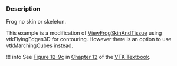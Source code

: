### Description

Frog no skin or skeleton.

This example is a modification of [ViewFrogSkinAndTissue](https://lorensen.github.io/VTKExamples/site/Cxx/Visualization/ViewFrogSkinAndTissue/) using vtkFlyingEdges3D for contouring. However there is an option to use vtkMarchingCubes instead.

!!! info
    See [Figure 12-9c](/VTKBook/12Chapter12/#Figure%2012-9c) in [Chapter 12](/VTKBook/12Chapter12) of the [VTK Textbook](/VTKBook/01Chapter1).
